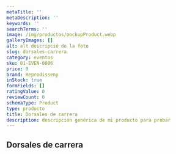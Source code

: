 ```yaml
---
metaTitle: ''
metaDescription: ''
keywords: ''
searchTerms: ''
image: /img/productos/mockupProduct.webp
galleryImages: []
alt: alt descripció de la foto
slug: dorsales-carrera
category: eventos
sku: 01-EVEN-0006
price: 0
brand: Reprodisseny
inStock: true
formFields: []
ratingValue: 0
reviewCount: 0
schemaType: Product
type: producto
title: Dorsales de carrera
description: descripción genérica de mi producto para probar
---
```

## Dorsales de carrera
